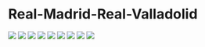 # Real-Madrid-Real-Valladolid
![](Real_Madrid_vs_Real_Valladolid_Match_Report_1.png)
![](Real_Madrid_vs_Real_Valladolid_Match_Report_2.png)
![](Real_Madrid_vs_Real_Valladolid_Top_Players_Dashboard.png)
![](Read_Madrid_Shot_Sequence.png)
![](Kylian_Mbappe_in_Real_Madrid_vs_Real_Valladolid.png)
![](Federico_Valverde_in_Real_Madrid_vs_Real_Valladolid.png)
![](Arda_Guler_in_Real_Madrid_vs_Real_Valladolid.png)
![](Thibaut_Courtois_in_Real_Madrid_vs_Real_Valladolid.png)
![](Real_Madrid_xg_flow.png)

